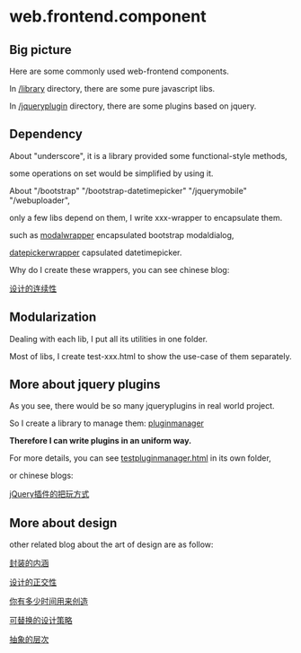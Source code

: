 web.frontend.component
======================

## **Big picture**

Here are some commonly used web-frontend components.

In [/library](https://github.com/thzt/web.frontend.component/tree/master/library) directory, there are some pure javascript libs.

In [/jqueryplugin](https://github.com/thzt/web.frontend.component/tree/master/jqueryplugin) directory, there are some plugins based on jquery.

## **Dependency**

About "underscore", it is a library provided some functional-style methods,

some operations on set would be simplified by using it.

About "/bootstrap" "/bootstrap-datetimepicker" "/jquerymobile" "/webuploader", 

only a few libs depend on them, I write xxx-wrapper to encapsulate them.

such as [modalwrapper](https://github.com/thzt/web.frontend.component/tree/master/jqueryplugin/modalwrapper) encapsulated bootstrap modaldialog,

[datepickerwrapper](https://github.com/thzt/web.frontend.component/tree/master/jqueryplugin/datepickerwrapper) capsulated datetimepicker.

Why do I create these wrappers, you can see chinese blog: 

[设计的连续性](https://thzt.github.io/design/)

## **Modularization**

Dealing with each lib, I put all its utilities in one folder.

Most of libs, I create test-xxx.html to show the use-case of them separately.

## **More about jquery plugins**

As you see, there would be so many jqueryplugins in real world project.

So I create a library to manage them: [pluginmanager](https://github.com/thzt/web.frontend.component/tree/master/library/pluginmanager)

**Therefore I can write plugins in an uniform way.**

For more details, you can see [testpluginmanager.html](https://github.com/thzt/web.frontend.component/blob/master/library/pluginmanager/testpluginmanager.html) in its own folder,

or chinese blogs: 

[jQuery插件的把玩方式](https://thzt.github.io/jquery-plugin/)

## **More about design**

other related blog about the art of design are as follow:

[封装的内涵](https://thzt.github.io/encapsulation/)

[设计的正交性](https://thzt.github.io/design-for-orthogonality/)

[你有多少时间用来创造](https://thzt.github.io/creativity/)

[可替换的设计策略](https://thzt.github.io/choice/)

[抽象的层次](https://thzt.github.io/hierarchy-of-abstraction/)

